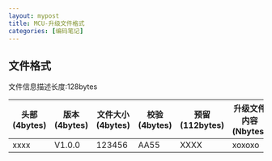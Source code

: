 ```yaml
---
layout: mypost
title: MCU-升级文件格式
categories: [编码笔记]
---
```


## 文件格式

文件信息描述长度:128bytes

| 头部(4bytes) | 版本(4bytes) | 文件大小(4bytes)| 校验(4bytes) | 预留(112bytes) | 升级文件内容(Nbytes) | 尾部(4bytes) |
| --- | --- | --- | --- | --- | --- | --- |
| xxxx | V1.0.0 | 123456 | AA55 | XXXX | xoxoxo | xxxx |
